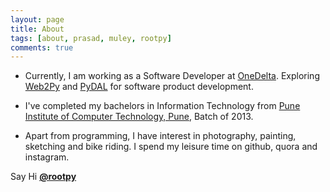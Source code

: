 ```yaml
---
layout: page
title: About
tags: [about, prasad, muley, rootpy]
comments: true
---
```


* Currently, I am working as a Software Developer at [OneDelta](onedelta.in). Exploring [Web2Py](http://web2py.com/) and [PyDAL](https://github.com/web2py/pydal) for software product development.

* I've completed my bachelors in Information Technology from [Pune Institute of Computer Technology, Pune](pict.edu), Batch of 2013.

* Apart from programming, I have interest in photography, painting, sketching and bike riding. I spend my leisure time on github, quora and instagram.


Say Hi [**@rootpy**](http://twitter.com/rootpy)